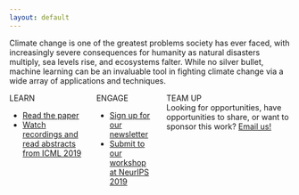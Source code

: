 ```yaml
---
layout: default
---
```


Climate change is one of the greatest problems society has ever faced, with increasingly severe consequences for humanity as natural disasters multiply, sea levels rise, and ecosystems falter. While no silver bullet, machine learning can be an invaluable tool in fighting climate change via a wide array of applications and techniques.

<div class='columns'>
  <div class='column'>
    <div class='panel'>
      <div class='panel-heading'>LEARN</div>
      <div class='panel-block'>
        <ul>
          <li><a href='https://arxiv.org/abs/1906.05433' target='_blank'>Read the paper</a></li>
          <li><a href='./ICML2019_workshop.html'>Watch recordings and read abstracts from ICML 2019</a></li>
        </ul>
      </div>
    </div>
  </div>
  <div class='column'>
    <div class='panel'>
      <div class='panel-heading'>ENGAGE</div>
      <div class='panel-block'>
        <ul>
          <li><a href='./Mailing_list.html'>Sign up for our newsletter</a></li>
          <li><a href='./NeurIPS2019_workshop.html'>Submit to our workshop at NeurIPS 2019</a></li>
        </ul>
      </div>
    </div>
  </div>
  <div class='column'>
    <div class='panel'>
      <div class='panel-heading'>TEAM UP</div>
      <div class='panel-block' style='display: block'>Looking for opportunities, have opportunities to share, or want to sponsor this work? <a href='mailto:climatechangeai@gmail.com'>Email us!</a>
    </div>
  </div>
</div>
